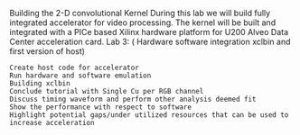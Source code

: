 Building the 2-D convolutional Kernel 
During this lab we will build fully integrated accelerator for video processing. The kernel will be built and integrated with a PICe based Xilinx hardware platform for U200 Alveo Data Center acceleration card.
Lab 3: ( Hardware software integration xclbin and first version of host)

    Create host code for accelerator
    Run hardware and software emulation
    Building xclbin
    Conclude tutorial with Single Cu per RGB channel
    Discuss timing waveform and perform other analysis deemed fit
    Show the performance with respect to software
    Highlight potential gaps/under utilized resources that can be used to increase acceleration
